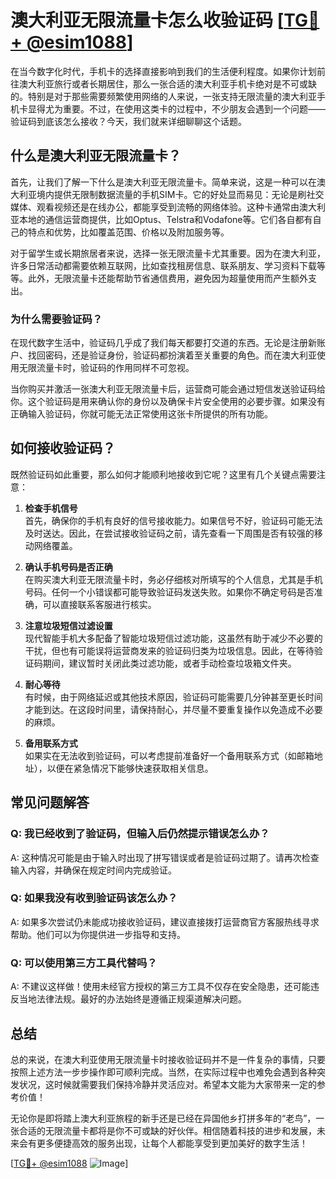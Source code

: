 # 澳大利亚无限流量卡怎么收验证码 [[TG💪+ @esim1088](https://t.me/s/esim1088)]

在当今数字化时代，手机卡的选择直接影响到我们的生活便利程度。如果你计划前往澳大利亚旅行或者长期居住，那么一张合适的澳大利亚手机卡绝对是不可或缺的。特别是对于那些需要频繁使用网络的人来说，一张支持无限流量的澳大利亚手机卡显得尤为重要。不过，在使用这类卡的过程中，不少朋友会遇到一个问题——验证码到底该怎么接收？今天，我们就来详细聊聊这个话题。

## 什么是澳大利亚无限流量卡？

首先，让我们了解一下什么是澳大利亚无限流量卡。简单来说，这是一种可以在澳大利亚境内提供无限制数据流量的手机SIM卡。它的好处显而易见：无论是刷社交媒体、观看视频还是在线办公，都能享受到流畅的网络体验。这种卡通常由澳大利亚本地的通信运营商提供，比如Optus、Telstra和Vodafone等。它们各自都有自己的特点和优势，比如覆盖范围、价格以及附加服务等。

对于留学生或长期旅居者来说，选择一张无限流量卡尤其重要。因为在澳大利亚，许多日常活动都需要依赖互联网，比如查找租房信息、联系朋友、学习资料下载等等。此外，无限流量卡还能帮助节省通信费用，避免因为超量使用而产生额外支出。

### 为什么需要验证码？

在现代数字生活中，验证码几乎成了我们每天都要打交道的东西。无论是注册新账户、找回密码，还是验证身份，验证码都扮演着至关重要的角色。而在澳大利亚使用无限流量卡时，验证码的作用同样不可忽视。

当你购买并激活一张澳大利亚无限流量卡后，运营商可能会通过短信发送验证码给你。这个验证码是用来确认你的身份以及确保卡片安全使用的必要步骤。如果没有正确输入验证码，你就可能无法正常使用这张卡所提供的所有功能。

## 如何接收验证码？

既然验证码如此重要，那么如何才能顺利地接收到它呢？这里有几个关键点需要注意：

1. **检查手机信号**  
   首先，确保你的手机有良好的信号接收能力。如果信号不好，验证码可能无法及时送达。因此，在尝试接收验证码之前，请先查看一下周围是否有较强的移动网络覆盖。

2. **确认手机号码是否正确**  
   在购买澳大利亚无限流量卡时，务必仔细核对所填写的个人信息，尤其是手机号码。任何一个小错误都可能导致验证码发送失败。如果你不确定号码是否准确，可以直接联系客服进行核实。

3. **注意垃圾短信过滤设置**  
   现代智能手机大多配备了智能垃圾短信过滤功能，这虽然有助于减少不必要的干扰，但也有可能误将运营商发来的验证码归类为垃圾信息。因此，在等待验证码期间，建议暂时关闭此类过滤功能，或者手动检查垃圾箱文件夹。

4. **耐心等待**  
   有时候，由于网络延迟或其他技术原因，验证码可能需要几分钟甚至更长时间才能到达。在这段时间里，请保持耐心，并尽量不要重复操作以免造成不必要的麻烦。

5. **备用联系方式**  
   如果实在无法收到验证码，可以考虑提前准备好一个备用联系方式（如邮箱地址），以便在紧急情况下能够快速获取相关信息。

## 常见问题解答

### Q: 我已经收到了验证码，但输入后仍然提示错误怎么办？
A: 这种情况可能是由于输入时出现了拼写错误或者是验证码过期了。请再次检查输入内容，并确保在规定时间内完成验证。

### Q: 如果我没有收到验证码该怎么办？
A: 如果多次尝试仍未能成功接收验证码，建议直接拨打运营商官方客服热线寻求帮助。他们可以为你提供进一步指导和支持。

### Q: 可以使用第三方工具代替吗？
A: 不建议这样做！使用未经官方授权的第三方工具不仅存在安全隐患，还可能违反当地法律法规。最好的办法始终是遵循正规渠道解决问题。

## 总结

总的来说，在澳大利亚使用无限流量卡时接收验证码并不是一件复杂的事情，只要按照上述方法一步步操作即可顺利完成。当然，在实际过程中也难免会遇到各种突发状况，这时候就需要我们保持冷静并灵活应对。希望本文能为大家带来一定的参考价值！

无论你是即将踏上澳大利亚旅程的新手还是已经在异国他乡打拼多年的“老鸟”，一张合适的无限流量卡都将是你不可或缺的好伙伴。相信随着科技的进步和发展，未来会有更多便捷高效的服务出现，让每个人都能享受到更加美好的数字生活！

[[TG💪+ @esim1088](https://t.me/s/esim1088) ![Image](https://i.postimg.cc/4NQfJmqS/Snipaste-2025-05-13-00-14-12.png)]
